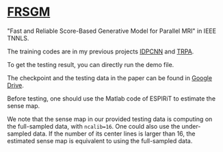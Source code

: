 # [FRSGM](https://doi.org/10.1109/tnnls.2023.3333538)
"Fast and Reliable Score-Based Generative Model for Parallel MRI" in IEEE TNNLS.

The training codes are in my previous projects [IDPCNN](https://github.com/Houruizhi/IDPCNN) and [TRPA](https://github.com/Houruizhi/TRPA).

To get the testing result, you can directly run the demo file.

The checkpoint and the testing data in the paper can be found in [Google Drive](https://drive.google.com/file/d/1r_lLVGMdIFUzOLwad5YR1gt-1nYT2fFT/view?usp=sharing).

Before testing, one should use the Matlab code of ESPIRiT to estimate the sense map. 

We note that the sense map in our provided testing data is computing on the full-sampled data, with `ncalib=16`. One could also use the under-sampled data. If the number of its center lines is larger than 16, the estimated sense map is equivalent to using the full-sampled data.
